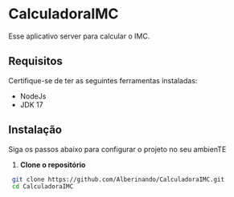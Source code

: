 # CalculadoraIMC

Esse aplicativo server para calcular o IMC.

## Requisitos

Certifique-se de ter as seguintes ferramentas instaladas:
- NodeJs
- JDK 17

## Instalação

Siga os passos abaixo para configurar o projeto no seu ambienTE
1. **Clone o repositório**

```bash
 git clone https://github.com/Alberinando/CalculadoraIMC.git
 cd CalculadoraIMC
```
